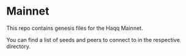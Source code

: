 # Mainnet

This repo contains genesis files for the Haqq Mainnet.

You can find a list of seeds and peers to connect to in the respective directory.
